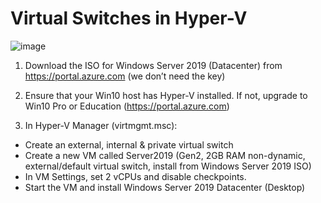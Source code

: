# Virtual Switches in Hyper-V
![image](https://user-images.githubusercontent.com/40586970/170838173-0cc0b4d3-446f-48b9-aec9-2cb17879f983.png)

1. Download the ISO for Windows Server 2019 (Datacenter) from https://portal.azure.com (we don’t need the key)

2. Ensure that your Win10 host has Hyper-V installed. If not, upgrade to Win10 Pro or Education (https://portal.azure.com)

3. In Hyper-V Manager (virtmgmt.msc):
- Create an external, internal & private virtual switch
- Create a new VM called Server2019 (Gen2, 2GB RAM non-dynamic, external/default virtual switch, install from Windows Server 2019 ISO)
- In VM Settings, set 2 vCPUs and disable checkpoints.
- Start the VM and install Windows Server 2019 Datacenter (Desktop)
